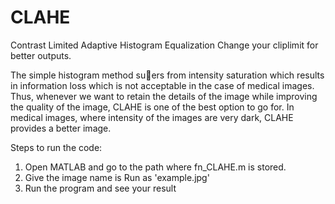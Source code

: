 # CLAHE
Contrast Limited Adaptive Histogram Equalization
Change your cliplimit for better outputs.

The simple histogram method suers from intensity saturation which results
in information loss which is not acceptable in the case of medical images. Thus,
whenever we want to retain the details of the image while improving the quality
of the image, CLAHE is one of the best option to go for. In medical images,
where intensity of the images are very dark, CLAHE provides a better image.

Steps to run the code:
1. Open MATLAB and go to the path where fn_CLAHE.m is stored.
2. Give the image name is Run as 'example.jpg'
3. Run the program and see your result
